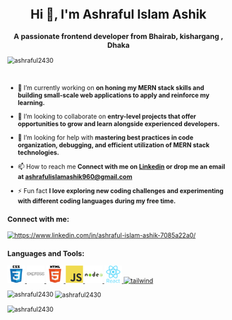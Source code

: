 <!-- ### Hi there 👋

- 🔭 I’m currently working on honing my MERN stack skills and building small-scale web applications to apply and reinforce my learning.
- 👯 I’m looking to collaborate on entry-level projects that offer opportunities to grow and learn alongside experienced developers.
- 🤔 I’m looking for help with mastering best practices in code organization, debugging, and efficient utilization of MERN stack technologies.
- 📫 How to reach me: Connect with me on <a href="https://www.linkedin.com/in/ashraful-islam-ashik-7085a22a0/" target="_blank">Linkedin</a> or drop me an email at ashrafulislamashik960@gmail.com
- ⚡ Fun fact: I love exploring new coding challenges and experimenting with different coding languages during my free time.

<p align='center'>

[![GitHub Streak](https://github-readme-streak-stats.herokuapp.com?user=ashraful2430&theme=highcontrast)](https://git.io/streak-stats)

</p>

<p align="center">
</p>

<h3 align="center">Languages and Tools:</h3>
<p align="center"> <a href="https://www.w3schools.com/css/" target="_blank" rel="noreferrer"> <img src="https://raw.githubusercontent.com/devicons/devicon/master/icons/css3/css3-original-wordmark.svg" alt="css3" width="40" height="40"/> </a> <a href="https://expressjs.com" target="_blank" rel="noreferrer"> <img src="https://raw.githubusercontent.com/devicons/devicon/master/icons/express/express-original-wordmark.svg" alt="express" width="40" height="40"/> </a> <a href="https://www.w3.org/html/" target="_blank" rel="noreferrer"> <img src="https://raw.githubusercontent.com/devicons/devicon/master/icons/html5/html5-original-wordmark.svg" alt="html5" width="40" height="40"/> </a> <a href="https://developer.mozilla.org/en-US/docs/Web/JavaScript" target="_blank" rel="noreferrer"> <img src="https://raw.githubusercontent.com/devicons/devicon/master/icons/javascript/javascript-original.svg" alt="javascript" width="40" height="40"/> </a> <a href="https://nodejs.org" target="_blank" rel="noreferrer"> <img src="https://raw.githubusercontent.com/devicons/devicon/master/icons/nodejs/nodejs-original-wordmark.svg" alt="nodejs" width="40" height="40"/> </a> <a href="https://reactjs.org/" target="_blank" rel="noreferrer"> <img src="https://raw.githubusercontent.com/devicons/devicon/master/icons/react/react-original-wordmark.svg" alt="react" width="40" height="40"/> </a> <a href="https://tailwindcss.com/" target="_blank" rel="noreferrer"> <img src="https://www.vectorlogo.zone/logos/tailwindcss/tailwindcss-icon.svg" alt="tailwind" width="40" height="40"/> </a> </p> -->

<h1 align="center">Hi 👋, I'm Ashraful Islam Ashik</h1>
<h3 align="center">A passionate frontend developer from Bhairab, kishargang , Dhaka</h3>

<p align="left"> <img src="https://komarev.com/ghpvc/?username=ashraful2430&label=Profile%20views&color=0e75b6&style=flat" alt="ashraful2430" /> </p>

<p align="left"> <a href="https://twitter.com/" target="blank"><img src="https://img.shields.io/twitter/follow/?logo=twitter&style=for-the-badge" alt="" /></a> </p>

- 🔭 I’m currently working on **on honing my MERN stack skills and building small-scale web applications to apply and reinforce my learning.**

- 👯 I’m looking to collaborate on **entry-level projects that offer opportunities to grow and learn alongside experienced developers.**

- 🤝 I’m looking for help with **mastering best practices in code organization, debugging, and efficient utilization of MERN stack technologies.**

- 📫 How to reach me **Connect with me on <a href="https://www.linkedin.com/in/ashraful-islam-ashik-7085a22a0/" target="_blank">Linkedin</a> or drop me an email at ashrafulislamashik960@gmail.com**

- ⚡ Fun fact **I love exploring new coding challenges and experimenting with different coding languages during my free time.**

<h3 align="left">Connect with me:</h3>
<p align="left">
<a href="https://linkedin.com/in/https://www.linkedin.com/in/ashraful-islam-ashik-7085a22a0/" target="blank"><img align="center" src="https://raw.githubusercontent.com/rahuldkjain/github-profile-readme-generator/master/src/images/icons/Social/linked-in-alt.svg" alt="https://www.linkedin.com/in/ashraful-islam-ashik-7085a22a0/" height="30" width="40" /></a>
</p>

<h3 align="left">Languages and Tools:</h3>
<p align="left"> <a href="https://www.w3schools.com/css/" target="_blank" rel="noreferrer"> <img src="https://raw.githubusercontent.com/devicons/devicon/master/icons/css3/css3-original-wordmark.svg" alt="css3" width="40" height="40"/> </a> <a href="https://expressjs.com" target="_blank" rel="noreferrer"> <img src="https://raw.githubusercontent.com/devicons/devicon/master/icons/express/express-original-wordmark.svg" alt="express" width="40" height="40"/> </a> <a href="https://www.w3.org/html/" target="_blank" rel="noreferrer"> <img src="https://raw.githubusercontent.com/devicons/devicon/master/icons/html5/html5-original-wordmark.svg" alt="html5" width="40" height="40"/> </a> <a href="https://developer.mozilla.org/en-US/docs/Web/JavaScript" target="_blank" rel="noreferrer"> <img src="https://raw.githubusercontent.com/devicons/devicon/master/icons/javascript/javascript-original.svg" alt="javascript" width="40" height="40"/> </a> <a href="https://nodejs.org" target="_blank" rel="noreferrer"> <img src="https://raw.githubusercontent.com/devicons/devicon/master/icons/nodejs/nodejs-original-wordmark.svg" alt="nodejs" width="40" height="40"/> </a> <a href="https://reactjs.org/" target="_blank" rel="noreferrer"> <img src="https://raw.githubusercontent.com/devicons/devicon/master/icons/react/react-original-wordmark.svg" alt="react" width="40" height="40"/> </a> <a href="https://tailwindcss.com/" target="_blank" rel="noreferrer"> <img src="https://www.vectorlogo.zone/logos/tailwindcss/tailwindcss-icon.svg" alt="tailwind" width="40" height="40"/> </a> </p>

<p><img align="left" src="https://github-readme-stats.vercel.app/api/top-langs?username=ashraful2430&show_icons=true&locale=en&layout=compact" alt="ashraful2430" /></p>

<p>&nbsp;<img align="center" src="https://github-readme-stats.vercel.app/api?username=ashraful2430&show_icons=true&locale=en" alt="ashraful2430" /></p>

<p><img align="center" src="https://github-readme-streak-stats.herokuapp.com/?user=ashraful2430&" alt="ashraful2430" /></p>
